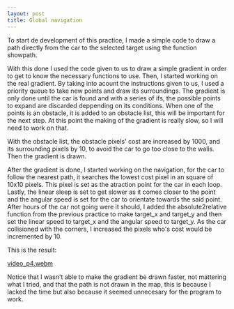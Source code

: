 ```yaml
---
layout: post
title: Global navigation
---
```

To start de development of this practice, I made a simple code to draw a path directly from the car to the selected target using the function showpath.

With this done I used the code given to us to draw a simple gradient in order to get to know the necessary functions to use. Then, I started working on the real gradient. By taking into acount the instructions given to us, I used a priority queue to take new points and draw its surroundings. The gradient is only done until the car is found and with a series of ifs, the possible points to expand are discarded deppending on its conditions. When one of the points is an obstacle, it is added to an obstacle list, this will be important for the next step. At this point the making of the gradient is really slow, so I will need to work on that.

With the obstacle list, the obstacle pixels' cost are increased by 1000, and its surrounding pixels by 10, to avoid the car to go too close to the walls. Then the gradient is drawn.

After the gradient is done, I started working on the navigation, for the car to follow the nearest path, it searches the lowest cost pixel in an square of 10x10 pixels. This pixel is set as the atraction point for the car in each loop. Lastly, the linear sleep is set to get slower as it comes closer to the point and the angular speed is set for the car to orientate towards the said point. After hours of the car not going were it should, I added the absolute2relative function from the previous practice to make target_x and target_y and then set the linear speed to target_x and the angular speed to target_y. As the car collisioned with the corners, I increased the pixels who's cost would be incremented by 10.

This is the result:

[video_p4.webm](https://github.com/psanchezf2021/robotica_movil_blog/assets/92941198/48e8eb6f-d42c-421b-ba6e-a27a28c1d52d)

Notice that I wasn't able to make the gradient be drawn faster, not mattering what I tried, and that the path is not drawn in the map, this is because I lacked the time but also because it seemed unnecesary for the program to work.
